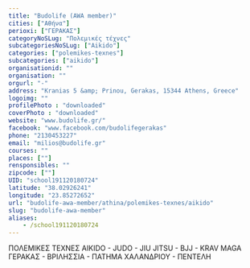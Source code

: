 ```yaml
---
title: "Budolife (AWA member)"
cities: ["Αθήνα"]
perioxi: ["ΓΕΡΑΚΑΣ"]
categoryNoSLug: "Πολεμικές τέχνες"
subcategoriesNoSLug: ["Aikido"]
categories: ["polemikes-texnes"]
subcategories: ["aikido"]
organisationid: ""
organisation: ""
orgurl: "-"
address: "Kranias 5 &amp; Prinou, Gerakas, 15344 Athens, Greece"
logoimg: ""
profilePhoto : "downloaded"
coverPhoto : "downloaded"
website: "www.budolife.gr/"
facebook: "www.facebook.com/budolifegerakas"
phone: "2130453227"
email: "milios@budolife.gr"
courses: ""
places: [""]
rensponsibles: ""
zipcode: [""]
UID: "school191120180724"
latitude: "38.02926241"
longitude: "23.85272652"
url: "budolife-awa-member/athina/polemikes-texnes/aikido"
slug: "budolife-awa-member"
aliases:
    - /school191120180724
---
```



ΠΟΛΕΜΙΚΕΣ ΤΕΧΝΕΣ AIKIDO - JUDO - JIU JITSU - BJJ - KRAV MAGA ΓΕΡΑΚΑΣ - ΒΡΙΛΗΣΣΙΑ - ΠΑΤΗΜΑ ΧΑΛΑΝΔΡΙΟΥ - ΠΕΝΤΕΛΗ

